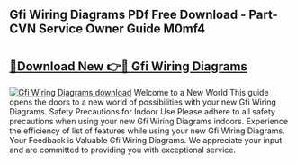## Gfi Wiring Diagrams PDf Free Download - Part-CVN Service Owner Guide M0mf4

# <h2><a href="http://dfnhs1s.blite.top/?on=Gfi+Wiring+Diagrams">🔗Download New 👉🔴 Gfi Wiring Diagrams</a></h2>

[![Gfi Wiring Diagrams download](https://i.imgur.com/lujVjoI.png)](http://dfnhs1s.blite.top/?on=Gfi+Wiring+Diagrams)
Welcome to a New World This guide opens the doors to a new world of possibilities with your new Gfi Wiring Diagrams. Safety Precautions for Indoor Use Please adhere to all safety precautions when using your new Gfi Wiring Diagrams indoors. Experience the efficiency of list of features while using your new Gfi Wiring Diagrams. Your Feedback is Valuable Gfi Wiring Diagrams. We appreciate your input and are committed to providing you with exceptional service.
